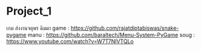 # Project_1
เกม ส่งงานจตุพร ฉิมมา
game : https://github.com/rajatdiptabiswas/snake-pygame
manu : https://github.com/baraltech/Menu-System-PyGame
soug : https://www.youtube.com/watch?v=W7T7NlVTQLo
